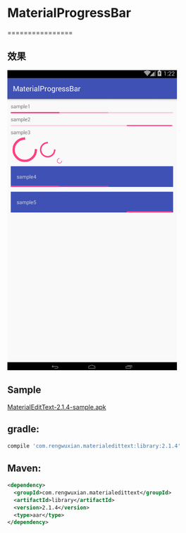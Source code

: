 # MaterialProgressBar
================

## 效果
 ![Basic](./app/src/main/res/drawable/demo.gif)
      
## Sample

[MaterialEditText-2.1.4-sample.apk](https://github.com/rengwuxian/MaterialEditText/releases/download/2.1.4/MaterialEditText-2.1.4-sample.apk)
  
## gradle:

```groovy
compile 'com.rengwuxian.materialedittext:library:2.1.4'
```

## Maven:
```xml
<dependency>
  <groupId>com.rengwuxian.materialedittext</groupId>
  <artifactId>library</artifactId>
  <version>2.1.4</version>
  <type>aar</type>
</dependency>
```

